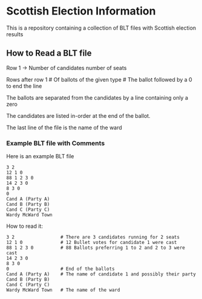 # Scottish Election Information 

This is a repository containing a collection of BLT files with Scottish
election results

## How to Read a BLT file
Row 1 -> Number of candidates number of seats

Rows after row 1 
    # Of ballots of the given type
    # The ballot followed by a 0 to end the line

The ballots are separated from the candidates by a line containing only a zero

The candidates are listed in-order at the end of the ballot.

The last line of the file is the name of the ward


### Example BLT file with Comments

Here is an example BLT file

```
3 2
12 1 0
88 1 2 3 0
14 2 3 0
8 3 0
0
Cand A (Party A)
Cand B (Party B)
Cand C (Party C)
Wardy McWard Town
```

How to read it:

```
3 2                 # There are 3 candidates running for 2 seats
12 1 0              # 12 Bullet votes for candidate 1 were cast
88 1 2 3 0          # 88 Ballots preferring 1 to 2 and 2 to 3 were cast
14 2 3 0
8 3 0
0                   # End of the ballots
Cand A (Party A)    # The name of candidate 1 and possibly their party
Cand B (Party B)
Cand C (Party C)
Wardy McWard Town   # The name of the ward
```